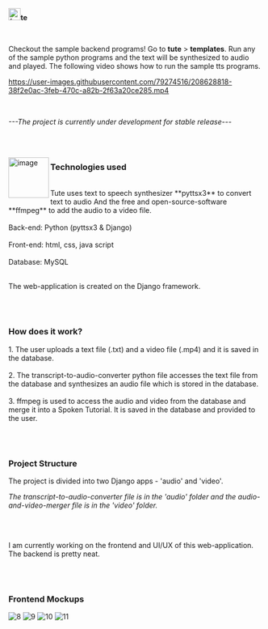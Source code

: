 <img width="24" alt="favicon" src="https://user-images.githubusercontent.com/79274516/208621370-d39bdb26-2df4-4bc3-8d14-7009fe3b3f2f.png">**te**

<br>

Checkout the sample backend programs!
Go to **tute** > **templates**. Run any of the sample python programs and the text will be synthesized to audio and played.
The following video shows how to run the sample tts programs.

https://user-images.githubusercontent.com/79274516/208628818-38f2e0ac-3feb-470c-a82b-2f63a20ce285.mp4




<br>

*---The project is currently under development for stable release---*

<br><br>


<img align = "left" width="80" alt="image" src="https://user-images.githubusercontent.com/79274516/208631243-ce1d8e4d-ef81-402a-b5b8-9f6c85c0d784.png">

<h3>Technologies used</h3>

<br>
Tute uses text to speech synthesizer **pyttsx3** to convert text to audio
And the free and open-source-software **ffmpeg** to add the audio to a video file.
<br><br>
  Back-end: Python (pyttsx3 & Django)<br><br>
  Front-end: html, css, java script<br><br>
  Database: MySQL<br><br>

The web-application is created on the Django framework.



<br><br>


<h3>How does it work?</h3>
1. The user uploads a text file (.txt) and a video file (.mp4) and it is saved in the database.<br><br>
2. The transcript-to-audio-converter python file accesses the text file from the database and synthesizes an audio file which is stored in the database.<br><br>
3. ffmpeg is used to access the audio and video from the database and merge it into a Spoken Tutorial. It is saved in the database and provided to the user.

<br><br>


<h3>Project Structure</h3>
The project is divided into two Django apps - 'audio' and 'video'.

*The transcript-to-audio-converter file is in the 'audio' folder and the audio-and-video-merger file is in the 'video' folder.*

<br>
<br>

I am currently working on the frontend and UI/UX of this web-application. The backend is pretty neat.

<br><br>
<h3> Frontend Mockups </h3>

![8](https://user-images.githubusercontent.com/79274516/208644218-38c27b4d-726d-487f-9482-f1e4cb875bb3.jpg)
![9](https://user-images.githubusercontent.com/79274516/208644224-8a4df6d2-3766-4491-b3f1-e04f940b06e4.jpg)
![10](https://user-images.githubusercontent.com/79274516/208644229-b5a86142-fe01-4588-92c2-9e49307e66ce.jpg)
![11](https://user-images.githubusercontent.com/79274516/208644232-d71a03f8-d7d5-425f-b024-986d3135fece.jpg)

